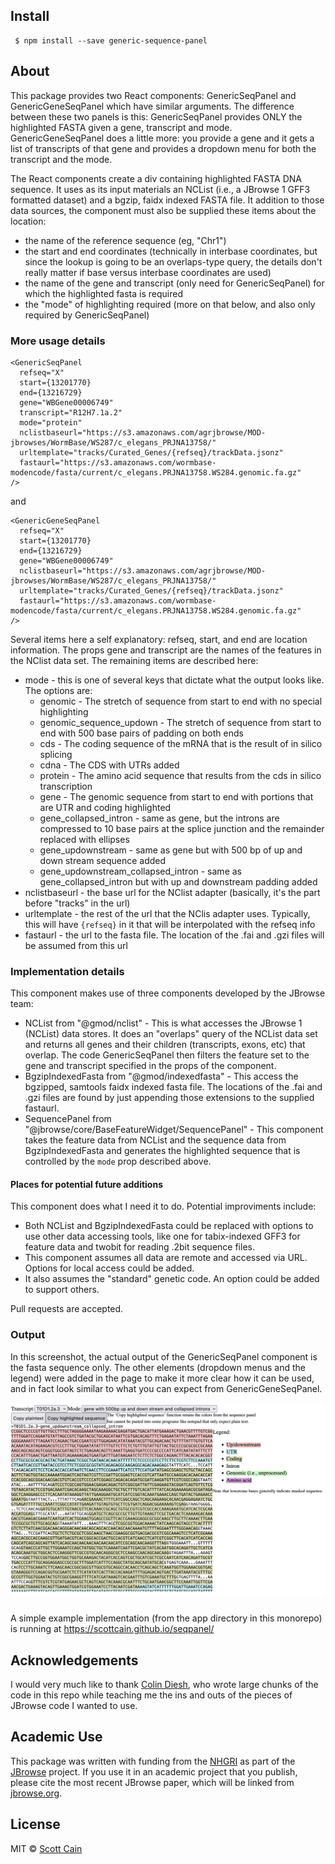 ## Install

     $ npm install --save generic-sequence-panel

## About

This package provides two React components: GenericSeqPanel and GenericGeneSeqPanel which
have similar arguments.  The difference between these two panels is this: GenericSeqPanel
provides ONLY the highlighted FASTA given a gene, transcript and mode. GenericGeneSeqPanel 
does a little more: you provide a gene and it gets a list of transcripts of that gene and
provides a dropdown menu for both the transcript and the mode.

The React components create a div containing highlighted FASTA DNA sequence. It
uses as its input materials an NCList (i.e., a JBrowse 1 GFF3 formatted dataset)
and a bgzip, faidx indexed FASTA file. It addition to those data sources, the
component must also be supplied these items about the location:

- the name of the reference sequence (eg, "Chr1")
- the start and end coordinates (technically in interbase coordinates, but since
  the lookup is going to be an overlaps-type query, the details don't really
  matter if base versus interbase coordinates are used)
- the name of the gene and transcript (only need for GenericSeqPanel) for which the highlighted fasta is
  required
- the "mode" of highlighting required (more on that below, and also only required by GenericSeqPanel)

### More usage details

    <GenericSeqPanel
      refseq="X"
      start={13201770}
      end={13216729}
      gene="WBGene00006749"
      transcript="R12H7.1a.2"
      mode="protein"
      nclistbaseurl="https://s3.amazonaws.com/agrjbrowse/MOD-jbrowses/WormBase/WS287/c_elegans_PRJNA13758/"
      urltemplate="tracks/Curated_Genes/{refseq}/trackData.jsonz"
      fastaurl="https://s3.amazonaws.com/wormbase-modencode/fasta/current/c_elegans.PRJNA13758.WS284.genomic.fa.gz"
    />
    
and

    <GenericGeneSeqPanel
      refseq="X"
      start={13201770}
      end={13216729}
      gene="WBGene00006749"
      nclistbaseurl="https://s3.amazonaws.com/agrjbrowse/MOD-jbrowses/WormBase/WS287/c_elegans_PRJNA13758/"
      urltemplate="tracks/Curated_Genes/{refseq}/trackData.jsonz"
      fastaurl="https://s3.amazonaws.com/wormbase-modencode/fasta/current/c_elegans.PRJNA13758.WS284.genomic.fa.gz"
    />

Several items here a self explanatory: refseq, start, and end are location
information. The props gene and transcript are the names of the features in the
NClist data set. The remaining items are described here:

- mode - this is one of several keys that dictate what the output looks like.
  The options are:
  - genomic - The stretch of sequence from start to end with no special
    highlighting
  - genomic_sequence_updown - The stretch of sequence from start to end with 500
    base pairs of padding on both ends
  - cds - The coding sequence of the mRNA that is the result of in silico
    splicing
  - cdna - The CDS with UTRs added
  - protein - The amino acid sequence that results from the cds in silico
    transcription
  - gene - The genomic sequence from start to end with portions that are UTR and
    coding highlighted
  - gene_collapsed_intron - same as gene, but the introns are compressed to 10
    base pairs at the splice junction and the remainder replaced with ellipses 
  - gene_updownstream - same as gene but with 500 bp of up and down stream
    sequence added
  - gene_updownstream_collapsed_intron - same as gene_collapsed_intron but with
    up and downstream padding added
- nclistbaseurl - the base url for the NClist adapter (basically, it's the part
  before "tracks" in the url)
- urltemplate - the rest of the url that the NClis adapter uses. Typically, this
  will have `{refseq}` in it that will be interpolated with the refseq info
- fastaurl - the url to the fasta file. The location of the .fai and .gzi files
  will be assumed from this url

### Implementation details

This component makes use of three components developed by the JBrowse team:

- NCList from "@gmod/nclist" - This is what accesses the JBrowse 1 (NCList) data
  stores. It does an "overlaps" query of the NCList data set and returns all
  genes and their children (transcripts, exons, etc) that overlap. The code
  GenericSeqPanel then filters the feature set to the gene and transcript
  specified in the props of the component.
- BgzipIndexedFasta from "@gmod/indexedfasta" - This access the bgzipped,
  samtools faidx indexed fasta file. The locations of the .fai and .gzi files
  are found by just appending those extensions to the supplied fastaurl.
- SequencePanel from "@jbrowse/core/BaseFeatureWidget/SequencePanel" - This
  component takes the feature data from NCList and the sequence data from
  BgzipIndexedFasta and generates the highlighted sequence that is controlled by
  the `mode` prop described above.

#### Places for potential future additions

This component does what I need it to do. Potential improviments include:

- Both NCList and BgzipIndexedFasta could be replaced with options to use other
  data accessing tools, like one for tabix-indexed GFF3 for feature data and
  twobit for reading .2bit sequence files.
- This component assumes all data are remote and accessed via URL. Options for
  local access could be added.
- It also assumes the "standard" genetic code. An option could be added to
  support others.

Pull requests are accepted.

### Output

In this screenshot, the actual output of the GenericSeqPanel component is the fasta sequence
only. The other elements (dropdown menus and the legend) were added in the page
to make it more clear how it can be used, and in fact look similar to what you 
can expect from GenericGeneSeqPanel.

![Screenshot of sample output showing a few dozen rows of fasta sequence with color highlighting](/img/example_output.png)

###

A simple example implementation (from the app directory in this monorepo) is running at
https://scottcain.github.io/seqpanel/

## Acknowledgements

I would very much like to thank [Colin Diesh](https://github.com/cmdcolin), who
wrote large chunks of the code in this repo while teaching me the ins and outs
of the pieces of JBrowse code I wanted to use.

## Academic Use

This package was written with funding from the [NHGRI](http://genome.gov) as
part of the [JBrowse](http://jbrowse.org) project. If you use it in an academic
project that you publish, please cite the most recent JBrowse paper, which will
be linked from [jbrowse.org](http://jbrowse.org).

## License

MIT © [Scott Cain](https://github.com/scottcain)
